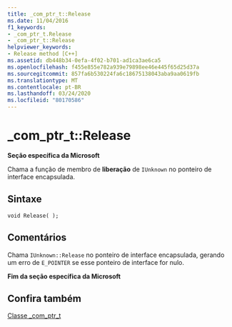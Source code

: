 ```yaml
---
title: _com_ptr_t::Release
ms.date: 11/04/2016
f1_keywords:
- _com_ptr_t.Release
- _com_ptr_t::Release
helpviewer_keywords:
- Release method [C++]
ms.assetid: db448b34-0efa-4f02-b701-ad1ca3ae6ca5
ms.openlocfilehash: f455e855e782a939e79898ee46e445f65d25d37a
ms.sourcegitcommit: 857fa6b530224fa6c18675138043aba9aa0619fb
ms.translationtype: MT
ms.contentlocale: pt-BR
ms.lasthandoff: 03/24/2020
ms.locfileid: "80170586"
---
```

# <a name="_com_ptr_trelease"></a>_com_ptr_t::Release

**Seção específica da Microsoft**

Chama a função de membro de **liberação** de `IUnknown` no ponteiro de interface encapsulada.

## <a name="syntax"></a>Sintaxe

```
void Release( );
```

## <a name="remarks"></a>Comentários

Chama `IUnknown::Release` no ponteiro de interface encapsulada, gerando um erro de `E_POINTER` se esse ponteiro de interface for nulo.

**Fim da seção específica da Microsoft**

## <a name="see-also"></a>Confira também

[Classe _com_ptr_t](../cpp/com-ptr-t-class.md)
